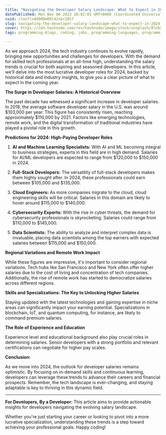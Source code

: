 ```yaml
---
title: "Navigating the Developer Salary Landscape: What to Expect in 2024"
datePublished: Mon Nov 06 2023 18:02:01 GMT+0000 (Coordinated Universal Time)
cuid: clon7lvdd000m09l42sbr2857
slug: navigating-the-developer-salary-landscape-what-to-expect-in-2024
cover: https://cdn.hashnode.com/res/hashnode/image/stock/unsplash/8lnbXtxFGZw/upload/d65dfe8b15bce9a8ea59514e91ec6298.jpeg
tags: programming-blogs, coding, jobs, programming-languages, programming-tips

---
```


As we approach 2024, the tech industry continues to evolve rapidly, bringing new opportunities and challenges for developers. With the demand for skilled tech professionals at an all-time high, understanding the salary trends is crucial for both aspiring and seasoned developers. In this article, we'll delve into the most lucrative developer roles for 2024, backed by historical data and industry insights, to give you a clear picture of what to expect in the coming year.

**The Surge in Developer Salaries: A Historical Overview**

The past decade has witnessed a significant increase in developer salaries. In 2018, the average software developer salary in the U.S. was around $103,000 per year. This figure has consistently risen, reaching approximately $110,000 by 2021. Factors like emerging technologies, remote work, and the digital transformation of traditional industries have played a pivotal role in this growth.

**Predictions for 2024: High-Paying Developer Roles**

1. **AI and Machine Learning Specialists:** With AI and ML becoming integral to business strategies, experts in this field are in high demand. Salaries for AI/ML developers are expected to range from $120,000 to $150,000 in 2024.
    
2. **Full-Stack Developers:** The versatility of full-stack developers makes them highly sought after. In 2024, these professionals could earn between $105,000 and $135,000.
    
3. **Cloud Engineers:** As more companies migrate to the cloud, cloud engineering skills will be critical. Salaries in this domain are likely to hover around $115,000 to $140,000.
    
4. **Cybersecurity Experts:** With the rise in cyber threats, the demand for cybersecurity professionals is skyrocketing. Salaries could range from $110,000 to $145,000.
    
5. **Data Scientists:** The ability to analyze and interpret complex data is invaluable, placing data scientists among the top earners with expected salaries between $115,000 and $150,000.
    

**Regional Variations and Remote Work Impact**

While these figures are impressive, it's important to consider regional variations. Tech hubs like San Francisco and New York often offer higher salaries due to the cost of living and concentration of tech companies. Additionally, the rise of remote work has started to democratize salaries across different regions.

**Skills and Specializations: The Key to Unlocking Higher Salaries**

Staying updated with the latest technologies and gaining expertise in niche areas can significantly impact your earning potential. Specializations in blockchain, IoT, and quantum computing, for instance, are likely to command premium salaries.

**The Role of Experience and Education**

Experience level and educational background also play crucial roles in determining salaries. Senior developers with a strong portfolio and relevant certifications can negotiate for higher pay scales.

**Conclusion:**

As we move into 2024, the outlook for developer salaries remains optimistic. By focusing on in-demand skills and continuous learning, developers can leverage these trends to advance their careers and financial prospects. Remember, the tech landscape is ever-changing, and staying adaptable is key to thriving in this dynamic field.

---

**For Developers, By a Developer:** This article aims to provide actionable insights for developers navigating the evolving salary landscape.

Whether you're just starting your career or looking to pivot into a more lucrative specialization, understanding these trends is a step toward achieving your professional goals. Happy coding!